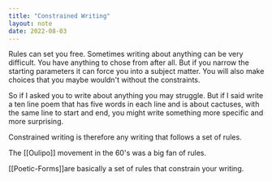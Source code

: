 ```yaml
---
title: "Constrained Writing"
layout: note
date: 2022-08-03
---
```


Rules can set you free. Sometimes writing about anything can be very difficult. You have anything to chose from after all. But if you narrow the starting parameters it can force you into a subject matter. You will also make choices that you maybe wouldn't without the constraints.

So if I asked you to write about anything you may struggle. But if I said write a ten line poem that has five words in each line and is about cactuses, with the same line to start and end, you might write something more specific and more surprising.

Constrained writing is therefore any writing that follows a set of rules.

The  [[Oulipo]] movement in the 60's was a big fan of rules.

[[Poetic-Forms]]are basically a set of rules that constrain your writing.
